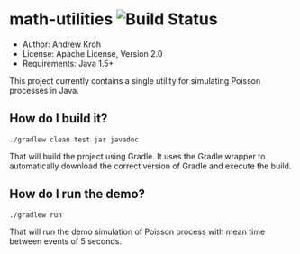 math-utilities ![Build Status](https://va.crowbird.com/build-status/math-utilities)
==============
- Author: Andrew Kroh
- License: Apache License, Version 2.0
- Requirements: Java 1.5+

This project currently contains a single utility for
simulating Poisson processes in Java.

How do I build it?
------------------

    ./gradlew clean test jar javadoc

That will build the project using Gradle. It uses the Gradle wrapper
to automatically download the correct version of Gradle and execute the build.

How do I run the demo?
----------------------

    ./gradlew run

That will run the demo simulation of Poisson process with mean time
between events of 5 seconds.


